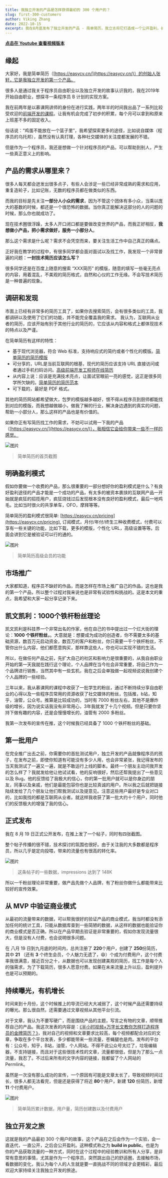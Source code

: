 ```yaml
---
title: 我独立开发的产品是怎样获得最初的 300 个用户的？
slug: first-300-customers
author: Viking Zhang
date: 2022-10-15
excerpt: 我在8月底发布了独立开发的产品 - 简单简历，我立志将它打造成一个公开盈利，长期维护，不断迭代的项目。经过一个半月的发展，有了首批 300 名用户，产品创建的初衷是什么？整个发布的过程是怎样？市场推广是怎样实施的？流量是怎样获取的？我特意写了一篇文章记录获取首批 300 用户的点点滴滴，希望对大家能有所启发。
---
```


**[点击在 Youtube 查看视频版本](https://youtu.be/MzhC6GoF10o)**

## 缘起

大家好，我是简单简历（[https://easycv.cn/](https://easycv.cn/)）的创始人张轩，它是我独立开发的第一个产品。

很多人是通过我关于程序员自由职业以及独立开发的故事认识我的，我在2019年开始自由职业，想探寻一条程序员 B 计划的实现方案。

我在前两年是以慕课网讲师的身份在进行实践，两年半的时间我出品了一系列比较受欢迎的[前端开发的课程](http://www.imooc.com/t/6012904)。让我有机会完成了初步的积累，每个月可以拿到和原来上班差不多的固定收入。

俗话说：“鸡蛋不能放在一个篮子里”，我希望探索更多的途径，比如说自媒体（程序员的乌托邦），虽然没有认真打理，各种社交媒体的关注度都发展的不错。

但是作为一个程序员，我还是想做一个针对程序员的产品，可以帮助到别人，产生一些真正意义上的影响。

## 产品的需求从哪里来？

很多人每天都会迸发出很多点子，有些人会涉足一些已经非常成熟的需求和应用，重复造轮子，比如记账，无数的程序员都在做类似的东西。

而我的目标是先关注**一部分人小众的需求**，因为不管这个团体有多小众，当乘以庞大的基数的时候，都还是一个很恐怖的数据。当你真正能解决这部分的人的问题的时候，那么你也就成功了。

现在技术圈很浮躁，太多人开口闭口都是要做改变世界的产品，而我正好相反，**我想做小产品，把小需求做好，服务一小部分人**。

那么这个需求是什么呢？需求不会凭空而来，要关注生活工作中自己真正的痛点。

正好我在教学的过程中，有很多同学都会面对面试以及找工作，我发现一个非常普遍的问题：**一封技术简历应该怎么写？**

很多同学还是在百度上随意的搜索 “XXX简历” 的模版，随意的填写一些毫无亮点的内容，用着混乱，不美观的简历格式，自然和心仪的工作无缘。不会写技术简历是一种普遍的现象。

## 调研和发现

市面上已经有非常多的简历工具了，如果你去搜索简历，会有很多类似的工具，我都调研以及使用了它们的功能，并不能完全覆盖我的需求。 我认为，互联网从业者的简历，应该开始有别于其他行业的简历的，它应该从内容和格式上都体现技术的特点以及严谨。

在简单简历有这样的特性：

* 基于现代浏览器，符合 Web 标准，支持响应式的简约或者个性化的模版。[简单简历的简历模版](https://www.easycv.cn/templates)
* 可分享的，URL是当前互联网的根基，现代的简历应该支持 URL 直接访问或者通过手机扫码访问。[高级前端开发工程师在线简历](https://r.easycv.cn/seniorFE)
* 从内容上说：应该是充满技术亮点，让面试官眼前一亮的感觉，这正是很多同学所欠缺的。[简单简历的简历范本](https://www.easycv.cn/examples)
* 可下载的，最好是 PDF 格式。

其他的简历网站都希望做大，包罗的模版越多越好，恨不得从程序员到厨师都能找到对应的模版，而我想越做越小，做我了解的行业，解决身边遇到的真实的问题，帮助一小部分人，那么这样的产品也是有价值的。

如果你正有写简历找工作的需求，不妨可以试用一下我的产品 （[https://easycv.cn/](https://easycv.cn/)），我相信它会给你带来一些不一样的感觉。

![图片](./imgs/new-look.png)

> 简单简历的首页截图

## 明确盈利模式

假如你要做一个收费的产品，那么很重要的一部分想好你的盈利模式是什么？有良好盈利途径的产品才能是一个成功的产品，有太多的被资本裹挟的互联网产品一开始就是疯狂的招揽用户，疯狂烧钱过后发现根本没有良好的盈利模式，最后一地鸡毛。比如当时很火的共享单车，OFO，摩拜等等。

简单简历的盈利模式很简单: [https://easycv.cn/pricing](https://easycv.cn/pricing), 订阅模式，月付/年付/终生三种收费模式，付费可以享有一些关键的功能，比如下载，更多的模版，个性化 URL，高级设置等等。后面会讲到它是被验证可以行的通的。

![图片](./imgs/pricing.png)

> 简单简历高级会员的功能

## 市场推广

大家都知道，程序员不缺好的作品，而是怎样在市场上推广自己的作品，这也是我的第一个产品，所以整个过程对我来说也是非常有试验性和挑战的。这是本文的重点，我希望和大家一起分享记录下来。

## 凯文凯利：1000个铁杆粉丝理论

凯文凯利是科技界一个非常出名的作家，他在自己的书中提出过一个烂大街的理论：**1000 个铁杆粉丝，**。大意就是：想要成为成功的创造者，你不需要太多的基础资源，数百万元启动资金，数百万的客户和粉丝，你只需要一千个铁杆粉丝，不管你出什么内容，他们都愿意购买，那样靠这些人，你也可以实现不错的生活。

所以，在做任何产品之前，先扩大自己的社区和影响力是很重要的，从我自由职业开始的第一天我就在践行这个理论，个人品牌在当今社会非常重要，将自己作为一个品牌进行销售，当然其中有一些玄机，我在之后会单独做一起视频说说我创建个个人品牌的一些经验。

三年以来，我从慕课网的课程中收获了一批学生的粉丝，通过不断持续分享自由职业的心得以及一些程序员常用的资源收获了社交媒体的粉丝，包括推，b站，知乎，油管，公众号。推算是比较成功的，当时有 7000 粉丝左右，其他不是爆炸级的增长，因为说实话我没有非常用心，3年我就发了十几个视频。但是只要你坚持下做有趣的内容，还是会慢慢增长的，油管有 2000 多粉丝。

我第一次发布的宣传在推，这个时候我已经具备了 1000 个铁杆粉丝的基础。

## 第一批用户

在完全推广出去之前，你需要你的首批测试用户，独立开发的产品就像程序员的孩子，在发布之前，即使你知道有可能没有多少人用，也会非常紧张，我记得发布的当天我测试了一遍又一遍，就是不敢运行上线的脚本。最终一个朋友主动问我开发的怎么样了？我就发给他让他试试看，他的反响很好，然后还帮我提出了一些意见以及 Bug。他的反馈给了我极大的信心，你的第一批用户就可以是你身边的朋友，同事以及亲戚，他们是最能包容你也是比较真诚的用户。所以我之后就把链接陆续发给了几个朋友让他们帮我测试以及提意见。注意这些用户最好是专业对口的，比如我找的都是互联网从业者。就这样我收获了第一批大约十个用户，同时他们的反馈极大的增强了我的信心。

## 正式发布

我在 8 月 19 日正式公开发布，在推上发了一个帖子，同时有四张截图。

整个帖子传播的很不错，技术探讨的氛围也很好。由于关注我的大多数都是程序员，所以几乎是定向投喂，带来的流量也有很高的转化率。

![图片](./imgs/stat.png)

> 这条帖子的一些数据，impressions 达到了 148K

所以一千粉丝理论非常重要，做产品先做个人品牌，有了粉丝你做什么都能带来比较好的宣传效果。

## 从 MVP 中验证商业模式

从最初的流量带来的数据，可以帮我很好的验证产品的商业模式，我当时都没有添加任何的统计工具，只能从数据库查到一些简陋的数据，从这样的数据也能验证你的商业模式是否正确，所以在产品早期去验证是非常重要的，假如你发现流量很大，但是没有人付费，也会说明很多问题。

在 八月 19 日到九月底的时间内，总共注册了 **220**个用户，创建了 **250**份简历，其中 **21** （还有 **3** 个终生会员，个人魅力无遗了，😄）个成为付费用户，这个付费率我很满意，接近百分之十，从数据也可以发现创建美观的简历，找工作是每个人的强需求，为了下载简历，很多人愿意付费。如果在未来流量上升以后，盈利提升也是可以预期的。

## 持续曝光，有机增长

时间来到十月份，这个时候推上的导流已经大大减弱了，这个时候产品还需要持续的曝光。那么很自然，还需要通过文章视频从其他平台引流。

对于文章，我认为不要写硬广，而是围绕产品的主题，写言之有物的文章，顺带推荐自己的产品。我这次发表的内容是：[《半小时视频+万字长文教你怎样打造程序员的金牌简历？》](https://www.youtube.com/watch?v=FUyo_LeG7II)，我对自己的视频和文章要求比较高，每个视频都配合对应的文章，争取在多个平台发表，多少都能带来一些流量，苍蝇腿也是肉。发布的平台有：公众号，知乎，B站，油管，个人网站。不得不说公众号太烂了，垃圾编辑器，不支持链接，而且对于这些很技术性的文章，流量都很低，但是为了那么一点流量，我忍了。不过后来所有的文字内容的链接，我都留了个人网站的 Permlink。

虽然是一次没有那么成功的宣传，一个原因有可能是文章太长了，导致视频时间过长，很多人都无法看完，但是还是获得了将近 **80**个用户，新建 **120** 份简历，新增 **11** 个付费用户。

![图片](./imgs/charts.png)

> 简单简历累计数据，用户量，简历创建数以及付费用户

## 独立开发之旅

这就是我的产品最初 300 个用户的故事，这个产品在之后会作为一个实验，会一直迭代，一直公开，之后会公开盈利。这种模式称之为 **build in public**。也是为你的产品获取流量的一种方式，同时在这个过程中的经验教训和所有人分享，是非常有意思的事情，尤其是作为一个程序员，突然跳出自己的舒适圈，去接触市场，看数据的变化，我认为每个人的人生就是要一直挑战不同的领域才会更精彩，最后欢迎大家持续关注我独立开发的旅途。

